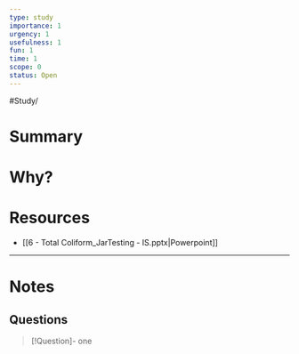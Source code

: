 ```yaml
---
type: study
importance: 1
urgency: 1
usefulness: 1
fun: 1
time: 1
scope: 0
status: Open
---
```

#Study/
# Summary


# Why?


# Resources
- [[6 - Total Coliform_JarTesting - IS.pptx|Powerpoint]]

---
# Notes
## Questions
>[!Question]- one
>

## 
